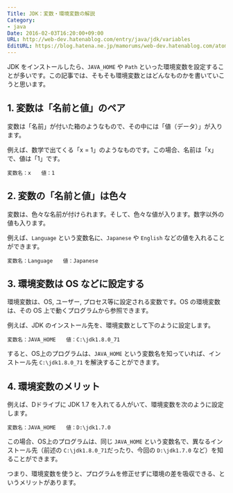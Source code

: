 ```yaml
---
Title: JDK：変数・環境変数の解説
Category:
- java
Date: 2016-02-03T16:20:00+09:00
URL: http://web-dev.hatenablog.com/entry/java/jdk/variables
EditURL: https://blog.hatena.ne.jp/mamorums/web-dev.hatenablog.com/atom/entry/10328749687178823919
---
```


JDK をインストールしたら、`JAVA_HOME` や `Path` といった環境変数を設定することが多いです。この記事では、そもそも環境変数とはどんなものかを書いていこうと思います。


## 1. 変数は「名前と値」のペア
変数は「名前」が付いた箱のようなもので、その中には「値（データ）」が入ります。

例えば、数学で出てくる「x = 1」のようなものです。この場合、名前は「x」で、値は「1」です。

```
変数名：x　　値：1
```

## 2. 変数の「名前と値」は色々
変数は、色々な名前が付けられます。そして、色々な値が入ります。数字以外の値も入ります。

例えば、`Language` という変数名に、`Japanese` や `English` などの値を入れることができます。

```
変数名：Language　　値：Japanese
```


## 3. 環境変数は OS などに設定する
環境変数は、OS, ユーザー, プロセス等に設定される変数です。OS の環境変数は、その OS 上で動くプログラムから参照できます。

例えば、JDK のインストール先を、環境変数として下のように設定します。

```
変数名：JAVA_HOME　　値：C:\jdk1.8.0_71
```

すると、OS上のプログラムは、`JAVA_HOME` という変数名を知っていれば、インストール先 `C:\jdk1.8.0_71` を解決することができます。


## 4. 環境変数のメリット
例えば、Dドライブに JDK 1.7 を入れてる人がいて、環境変数を次のように設定します。

```
変数名：JAVA_HOME　　値：D:\jdk1.7.0
```

この場合、OS上のプログラムは、同じ `JAVA_HOME` という変数名で、異なるインストール先（前述の `C:\jdk1.8.0_71`だったり、今回の `D:\jdk1.7.0` など）を知ることができます。

つまり、環境変数を使うと、プログラムを修正せずに環境の差を吸収できる、というメリットがあります。

